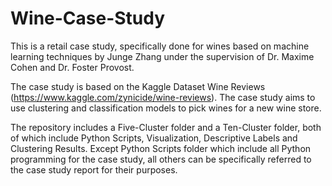# Wine-Case-Study

This is a retail case study, specifically done for wines based on machine learning techniques by Junge Zhang under the supervision of Dr. Maxime Cohen and Dr. Foster Provost.

The case study is based on the Kaggle Dataset Wine Reviews (https://www.kaggle.com/zynicide/wine-reviews). The case study aims to use clustering and classification models to pick wines for a new wine store. 

The repository includes a Five-Cluster folder and a Ten-Cluster folder, both of which include Python Scripts, Visualization, Descriptive Labels and Clustering Results. Except Python Scripts folder which include all Python programming for the case study, all others can be specifically referred to the case study report for their purposes.
